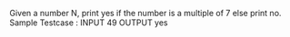 Given a number N, print yes if the number is a multiple of 7 else print no.
Sample Testcase :
INPUT
49
OUTPUT
yes
